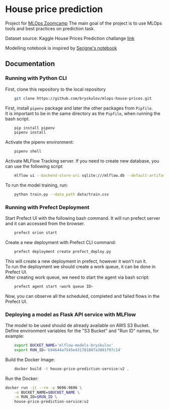 # House price prediction

Project for [MLOps Zoomcamp](https://github.com/DataTalksClub/mlops-zoomcamp)
The main goal of the project is to use MLOps tools and best practices on prediction task.

Dataset source: Kaggle House Prices Prediction challange [link](https://www.kaggle.com/competitions/house-prices-advanced-regression-techniques/rules)

Modelling notebook is inspired by [Serigne's notebook](https://www.kaggle.com/code/serigne/stacked-regressions-top-4-on-leaderboard)


## Documentation

### Running with Python CLI

First, clone this repository to the local repository

```bash
    git clone https://github.com/bryskulov/mlops-house-prices.git
```

First, install `pipenv` package and later the other packages from `Pipfile`.\
It is important to be in the same directory as the `Pipfile`, when running the bash script.

```bash
    pip install pipenv
    pipenv install
```

Activate the pipenv environment:

```bash
    pipenv shell
```

Activate MLFlow Tracking server. If you need to create new database, you can use the following script

```bash
    mlflow ui --backend-store-uri sqlite:///mlflow.db --default-artifact-root ./mlruns
```

To run the model training, run:

```bash
    python train.py --data_path data/train.csv
```

### Running with Prefect Deployment

Start Prefect UI with the following bash command. 
It will run prefect server and it can accessed from the browser.

```bash
    prefect orion start
```

Create a new deployment with Prefect CLI command:

```bash
    prefect deployment create prefect_deploy.py 
```

This will create a new deployment in prefect, however it won't run it.\
To run the deployment we should create a work queue, it can be done in Prefect UI.\
After creating work queue, we need to start the agent via bash script:

```bash
    prefect agent start <work queue ID>
```

Now, you can observe all the scheduled, completed and failed flows in the Prefect UI.


### Deploying a model as Flask API service with MLFlow

The model to be used should de already available on AWS S3 Bucket.\
Define environment variables for the "S3 Bucket" and "Run ID" names, for example:


```bash
    export BUCKET_NAME='mlflow-models-bryskulov'
    export RUN_ID='b94644a7545e431781807a3001f97c14'
```

Build the Docker Image:

```bash
    docker build -t house-price-prediction-service:v2 .
```

Run the Docker:

```bash
docker run -it --rm -p 9696:9696 \
    -e BUCKET_NAME=$BUCKET_NAME \
    -e RUN_ID=$RUN_ID \
    house-price-prediction-service:v2
```